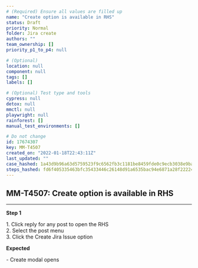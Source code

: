 ```yaml
---
# (Required) Ensure all values are filled up
name: "Create option is available in RHS"
status: Draft
priority: Normal
folder: Jira create
authors: ""
team_ownership: []
priority_p1_to_p4: null

# (Optional)
location: null
component: null
tags: []
labels: []

# (Optional) Test type and tools
cypress: null
detox: null
mmctl: null
playwright: null
rainforest: []
manual_test_environments: []

# Do not change
id: 17674307
key: MM-T4507
created_on: "2022-01-18T22:43:11Z"
last_updated: ""
case_hashed: 1a43d9b96a63d5759523f9c6562fb3c1181be8459fde0c9ecb3038e9ba37733aa53ebeea394f0ec5702a08d20e534425
steps_hashed: fd6f405335463bfc35433446c26148d91a6535bac94e6871a28f22224b34950888c9063aee99e8bf943d8cb1f364d2be
---
```


<!-- (Auto-generated) Based on frontmatter's "key" and "name" -->

## MM-T4507: Create option is available in RHS

---

**Step 1**

1\. Click reply for any post to open the RHS\
2\. Select the post menu\
3\. Click the Create Jira Issue option

**Expected**

\- Create modal opens
